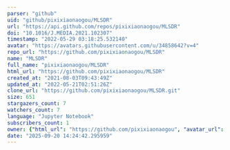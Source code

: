 ```yaml
---
parser: "github"
uid: "github/pixixiaonaogou/MLSDR"
url: "https://api.github.com/repos/pixixiaonaogou/MLSDR"
doi: "10.1016/J.MEDIA.2021.102307"
timestamp: "2022-05-29 03:18:25.532140"
avatar: "https://avatars.githubusercontent.com/u/34858642?v=4"
repo_url: "https://github.com/pixixiaonaogou/MLSDR"
name: "MLSDR"
full_name: "pixixiaonaogou/MLSDR"
html_url: "https://github.com/pixixiaonaogou/MLSDR"
created_at: "2021-08-03T09:43:49Z"
updated_at: "2022-05-21T02:51:26Z"
clone_url: "https://github.com/pixixiaonaogou/MLSDR.git"
size: 651
stargazers_count: 7
watchers_count: 7
language: "Jupyter Notebook"
subscribers_count: 1
owner: {"html_url": "https://github.com/pixixiaonaogou", "avatar_url": "https://avatars.githubusercontent.com/u/34858642?v=4", "login": "pixixiaonaogou", "type": "User"}
date: "2025-09-20 14:24:42.295959"
---
```

